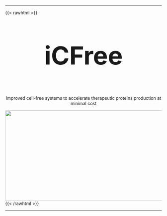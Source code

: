 #
---
{{< rawhtml >}}        
        <p align="center" style="font-size:80px"><b>iCFree</b></p>
        <center><p>Improved cell-free systems to accelerate therapeutic proteins production at minimal cost</p></center>
        <center><img src="/img/icfree_workflow.png" width="680" height="290" /></center>
{{< /rawhtml >}}

---